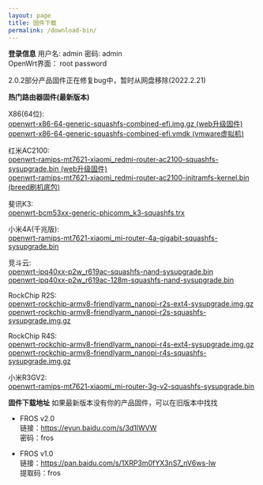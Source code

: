 ```yaml
---
layout: page
title: 固件下载
permalink: /download-bin/
---
```


**登录信息**
用户名: admin 密码: admin   
OpenWrt界面： root password    

2.0.2部分产品固件正在修复bug中，暂时从网盘移除(2022.2.21)  


**热门路由器固件(最新版本)**  

X86(64位):  
[openwrt-x86-64-generic-squashfs-combined-efi.img.gz (web升级固件)](http://175.178.71.82:88/fros/openwrt-x86-64-generic-squashfs-combined-efi.img.gz)  
[openwrt-x86-64-generic-squashfs-combined-efi.vmdk (vmware虚拟机)](http://175.178.71.82:88/fros/openwrt-x86-64-generic-squashfs-combined-efi.vmdk) 

红米AC2100:  
[openwrt-ramips-mt7621-xiaomi_redmi-router-ac2100-squashfs-sysupgrade.bin (web升级固件)](http://175.178.71.82:88/fros/openwrt-ramips-mt7621-xiaomi_redmi-router-ac2100-squashfs-sysupgrade.bin)  
[openwrt-ramips-mt7621-xiaomi_redmi-router-ac2100-initramfs-kernel.bin (breed刷机底包)](http://175.178.71.82:88/fros/openwrt-ramips-mt7621-xiaomi_redmi-router-ac2100-initramfs-kernel.bin)  


斐讯K3:    
[openwrt-bcm53xx-generic-phicomm_k3-squashfs.trx](http://175.178.71.82:88/fros/openwrt-bcm53xx-generic-phicomm_k3-squashfs.trx)  


小米4A(千兆版):  
[openwrt-ramips-mt7621-xiaomi_mi-router-4a-gigabit-squashfs-sysupgrade.bin](http://175.178.71.82:88/fros/openwrt-ramips-mt7621-xiaomi_mi-router-4a-gigabit-squashfs-sysupgrade.bin)  

竞斗云:  
[openwrt-ipq40xx-p2w_r619ac-squashfs-nand-sysupgrade.bin](http://175.178.71.82:88/fros/openwrt-ipq40xx-p2w_r619ac-squashfs-nand-sysupgrade.bin)  
[openwrt-ipq40xx-p2w_r619ac-128m-squashfs-nand-sysupgrade.bin](http://175.178.71.82:88/fros/openwrt-ipq40xx-p2w_r619ac-128m-squashfs-nand-sysupgrade.bin)  


RockChip R2S:  
[openwrt-rockchip-armv8-friendlyarm_nanopi-r2s-ext4-sysupgrade.img.gz](http://175.178.71.82:88/fros/openwrt-rockchip-armv8-friendlyarm_nanopi-r2s-ext4-sysupgrade.img.gz)    
[openwrt-rockchip-armv8-friendlyarm_nanopi-r2s-squashfs-sysupgrade.img.gz](http://175.178.71.82:88/fros/openwrt-rockchip-armv8-friendlyarm_nanopi-r2s-squashfs-sysupgrade.img.gz)  

RockChip R4S:  
[openwrt-rockchip-armv8-friendlyarm_nanopi-r4s-ext4-sysupgrade.img.gz](http://175.178.71.82:88/fros/openwrt-rockchip-armv8-friendlyarm_nanopi-r4s-ext4-sysupgrade.img.gz)    
[openwrt-rockchip-armv8-friendlyarm_nanopi-r4s-squashfs-sysupgrade.img.gz](http://175.178.71.82:88/fros/openwrt-rockchip-armv8-friendlyarm_nanopi-r4s-squashfs-sysupgrade.img.gz)  
 



小米R3GV2:  
[openwrt-ramips-mt7621-xiaomi_mi-router-3g-v2-squashfs-sysupgrade.bin](http://175.178.71.82:88/fros/openwrt-ramips-mt7621-xiaomi_mi-router-3g-v2-squashfs-sysupgrade.bin)  


**固件下载地址**
如果最新版本没有你的产品固件，可以在旧版本中找找  

- FROS v2.0  
链接：https://eyun.baidu.com/s/3d1IWVW  
密码：fros  

- FROS v1.0  
链接：https://pan.baidu.com/s/1XRP3m0fYX3nS7_nV6ws-lw   
提取码：fros 

